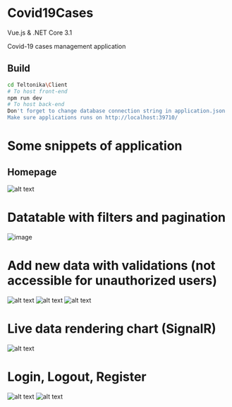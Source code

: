 # Covid19Cases
Vue.js & .NET Core 3.1

Covid-19 cases management application

## Build

``` bash
cd Teltonika\Client
# To host front-end
npm run dev
# To host back-end
Don't forget to change database connection string in application.json
Make sure applications runs on http://localhost:39710/
```

# Some snippets of application 
## Homepage
![alt text](https://user-images.githubusercontent.com/104672380/166165746-6c06383a-7df3-4fd8-b91b-d8d6b2e30d16.png)
# Datatable with filters and pagination 
![image](https://user-images.githubusercontent.com/104672380/166190527-66f42ade-2cfb-47d9-8337-fa61da41ec0d.png)
# Add new data with validations (not accessible for unauthorized users)
![alt text](https://user-images.githubusercontent.com/104672380/166165882-739e52a8-867b-4111-8c25-186960ba134d.png)
![alt text](https://user-images.githubusercontent.com/104672380/166165890-41d43104-8526-4d3a-aaf2-eb0c120f0c57.png)
![alt text](https://user-images.githubusercontent.com/104672380/166165895-760d113c-03bd-4bd3-97db-dd22bcc742b7.png)
# Live data rendering chart (SignalR)
![alt text](https://user-images.githubusercontent.com/104672380/166187831-5e25d74c-94e4-44a3-b54e-a533af1a3b7a.png)
# Login, Logout, Register
![alt text](https://user-images.githubusercontent.com/104672380/166165944-640290b3-8882-407e-ae41-98e6e9b3ff95.png)
![alt text](https://user-images.githubusercontent.com/104672380/166165954-58d759b4-4042-404a-ae7e-cbf14c2e1432.png)


